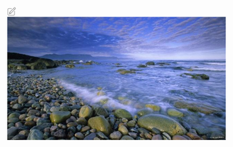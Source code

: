 ![Image text](https://github.com/yangguoqing-cn/zhihuimao2.0/blob/master/imagere-load/49095463569304654.png
)
![Image text](https://github.com/yangguoqing-cn/zhihuimao2.0/blob/master/imagere-load/bj.jpg)
